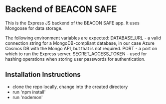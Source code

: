 # Backend of BEACON SAFE

This is the Express JS backend of the BEACON SAFE app. It uses Mongoose for data storage. 

The following environment variables are expected:
DATABASE_URL - a valid connection string for a MongoDB-compliant database, in our case Azure Cosmos DB with the Mongo API, but that is not required.
PORT - a port on which to run the Express server.
SECRET_ACCESS_TOKEN - used for hashing operations when storing user passwords for authentication.

## Installation Instructions
- clone the repo locally, change into the created directory
- run 'npm install'
- run 'nodemon'